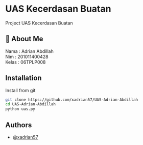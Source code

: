 
# UAS Kecerdasan Buatan

Project UAS Kecerdasan Buatan

## 🚀 About Me
Nama : Adrian Abdillah  
Nim : 201011400428  
Kelas : 06TPLP008
## Installation

Install from git

```bash
git clone https://github.com/xadrian57/UAS-Adrian-Abdillah 
cd UAS-Adrian-Abdillah
python uas.py
```
    
## Authors

- [@xadrian57](https://www.github.com/xadrian57)


